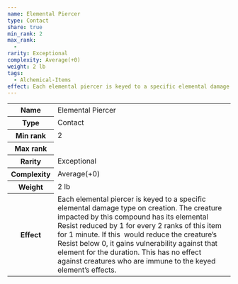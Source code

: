 ```yaml
---
name: Elemental Piercer
type: Contact
share: true
min_rank: 2
max_rank:
  - 
rarity: Exceptional
complexity: Average(+0)
weight: 2 lb
tags:
  - Alchemical-Items
effect: Each elemental piercer is keyed to a specific elemental damage type on creation. The creature impacted by this compound has its elemental Resist reduced by 1 for every 2 ranks of this item for 1 minute. If this  would reduce the creature’s Resist below 0, it gains vulnerability against that element for the duration. This has no effect against creatures who are immune to the keyed element’s effects.
---
```

<p><span dir="ltr" style="overflow-x: auto;"><table><tbody><tr><th dir="ltr">Name</th><td dir="ltr">Elemental Piercer</td></tr><tr><th dir="ltr">Type</th><td dir="ltr">Contact</td></tr><tr><th dir="ltr">Min rank</th><td dir="auto">2</td></tr><tr><th dir="ltr">Max rank</th><td dir="auto"></td></tr><tr><th dir="ltr">Rarity</th><td dir="ltr">Exceptional</td></tr><tr><th dir="ltr">Complexity</th><td dir="ltr">Average(+0)</td></tr><tr><th dir="ltr">Weight</th><td dir="ltr">2 lb</td></tr><tr><th dir="ltr">Effect</th><td dir="ltr">Each elemental piercer is keyed to a specific elemental damage type on creation. The creature impacted by this compound has its elemental Resist reduced by 1 for every 2 ranks of this item for 1 minute. If this&nbsp; would reduce the creature’s Resist below 0, it gains vulnerability against that element for the duration. This has no effect against creatures who are immune to the keyed element’s effects.</td></tr></tbody></table></span></p>